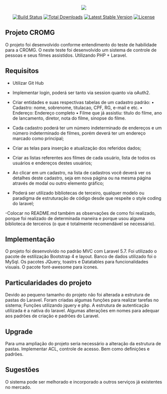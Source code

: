 <p align="center"><img src="https://laravel.com/assets/img/components/logo-laravel.svg"></p>

<p align="center">
<a href="https://travis-ci.org/laravel/framework"><img src="https://travis-ci.org/laravel/framework.svg" alt="Build Status"></a>
<a href="https://packagist.org/packages/laravel/framework"><img src="https://poser.pugx.org/laravel/framework/d/total.svg" alt="Total Downloads"></a>
<a href="https://packagist.org/packages/laravel/framework"><img src="https://poser.pugx.org/laravel/framework/v/stable.svg" alt="Latest Stable Version"></a>
<a href="https://packagist.org/packages/laravel/framework"><img src="https://poser.pugx.org/laravel/framework/license.svg" alt="License"></a>
</p>

## Projeto CROMG

O projeto foi desenvolvido conforme entendimento do teste de habilidade para a CROMG. 
O neste teste foi desenvolvido um sistema de controle de pessoas e seus filmes assistidos. Utilizando PHP + Laravel.

## Requisitos

- Utilizar Git Hub

- Implementar login, poderá ser tanto via session quanto via oAuth2.

- Criar entidades e suas respectivas tabelas de um cadastro padrão:
• Cadastro: nome, sobrenome, titulacao, CPF, RG, e-mail e etc.
• Endereço: Endereço completo
• Filme que já assistiu: titulo do filme, ano de lancamento, diretor, nota do filme, sinopse do filme.

- Cada cadastro poderá ter um número indeterminado de endereços e um número indeterminado de filmes, porém deverá ter um endereço marcado como principal;

- Criar as telas para inserção e atualização dos referidos dados;

- Criar as listas referentes aos filmes de cada usuário, lista de todos os usuários e endereços destes usuários;

- Ao clicar em um cadastro, na lista de cadastros você deverá ver os detalhes deste cadastro, seja em nova página ou na mesma página através de modal ou outro elemento gráfico;

- Poderá ser utilizado bibliotecas de terceiro, qualquer modelo ou paradigma de estruturação de código desde que respeite o style coding do laravel;

-Colocar no README.md também as observações de como foi realizado, porque foi realizado de determinada maneira e porque usou alguma biblioteca de terceiros (o que é totalmente recomendável se necessário).

## Implementação

O projeto foi desenvolvido no padrão MVC com Laravel 5.7.
Foi utilizado o pacote de estilização Bootstrap 4 e layout.
Banco de dados utilizado foi o MySql.
Os pacotes JQuery, toastrs e Datatables para funcionalidades visuais.
O pacote font-awesome para ícones.

## Particularidades do projeto

Devido ao pequeno tamanho do projeto não foi alterada a estrutura de pastas do Laravel.
Foram criadas algumas funções para realizar tarefas no sistema; Funções utilizando jquery e php.
A estrutura de autenticação utilizada é a nativa do laravel.
Algumas alterações em nomes para adequar aos padrões de criação e padrões do Laravel.

## Upgrade

Para uma ampliação do projeto seria necessário a alteração da estrutura de pastas.
Implementar ACL, controle de acesso.
Bem como definições e padrões.

## Sugestões

O sistema pode ser melhorado e incorporado a outros serviços já existentes no mercado.


